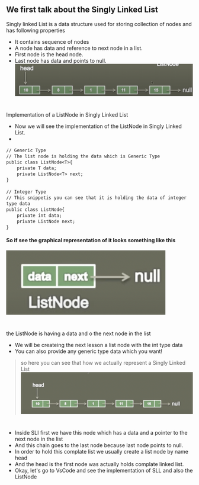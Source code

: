 
## We first talk about the Singly Linked List
Singly linked List is a data structure used for storing collection of nodes and has following properties
- It contains sequence of nodes
- A node has data and reference to next node in a list.
- First node is the head node.
- Last node has data and points to null.
![](./img/0.png)
#
Implementation of a ListNode in Singly Linked List
- Now we will see the implementation of the ListNode in Singly Linked List.
-
```
// Generic Type 
// The list node is holding the data which is Generic Type
public class ListNode<T>{
    private T data;
    private ListNode<T> next;
}

// Integer Type 
// This snippetis you can see that it is holding the data of integer type data
public class ListNode{
    private int data;
    private ListNode next;
}
```
#### So if see the graphical representation of it looks something like this 
![](./img/1.png)
#
 the ListNode is having a data  and o the next node in the list 
- We will be createing the next lesson  a list node with the int type data 
- You can also provide any generic type data which you want!
> so here you can see that how we actually represent a Singly Linked List
![](./img/3.png)
#
- Inside SLI first we have this node which has a data and a pointer to the next node in the list
- And this chain goes to the last node because last node points to null.
- In order to hold this complate list we usually create a list node by name head
- And the head is the first node was actually holds complate linked list.
- Okay, let's go to VsCode and see the implementation of SLL and also the ListNode
